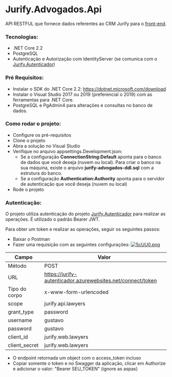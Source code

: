 # Jurify.Advogados.Api

API RESTFUL que fornece dados referentes ao CRM Jurify para o [front-end](https://github.com/gustavoosantoos/Jurify.Advogados.Web).

### Tecnologias:
- .NET Core 2.2
- PostgreSQL
- Autenticação e Autorização com IdentityServer (se comunica com o [Jurify.Autenticador](https://github.com/gustavoosantoos/Jurify.Autenticador))

### Pré Requisitos:

- Instalar o SDK do .NET Core 2.2: https://dotnet.microsoft.com/download
- Instalar o Visual Studio 2017 ou 2019 (preferencial o 2019) com as ferramentas para .NET Core.
- PostgreSQL e PgAdmin4 para alterações e consultas no banco de dados.

### Como rodar o projeto:

- Configure os pré-requisitos
- Clone o projeto
- Abra a solução no Visual Studio
- Verifique no arquivo appsettings.Development.json:
    - Se a configuração **ConnectionString:Default** aponta para o banco de dados que você deseja (nuvem ou local). Para criar o banco na sua máquina, existe o arquivo **jurify-advogados-ddl.sql** com a estrutura do banco.
    - Se a configuração **Authentication:Authority** aponta para o servidor de autenticação que você deseja (nuvem ou local)
- Rode o projeto

### Autenticação:

O projeto utiliza autenticação do projeto [Jurify.Autenticador](https://github.com/gustavoosantoos/Jurify.Autenticador) para realizar as operações. É utilizado o padrão Bearer JWT.

Para obter um token e realizar as operações, seguir os seguintes passos:

- Baixar o Postman
- Fazer uma requisição com as seguintes configurações: 
[![5cUU0.png](https://b.imge.to/2019/07/19/5cUU0.png)](https://imge.to/i/5cUU0)

|Campo|Valor|
|-----|-----|
|Método|POST|
|URL|https://jurify-autenticador.azurewebsites.net/connect/token|
|Tipo do corpo|x-www-form-urlencoded|
|scope|jurify.api.lawyers|
|grant_type|password|
|username|gustavo|
|password|gustavo|
|client_id|jurify.web.lawyers|
|client_secret|jurify.web.lawyers|

- O endpoint retornada um object com o access_token incluso
- Copiar somente o token e no Swagger da aplicação, clicar em Authorize e adicionar o valor: "Bearer SEU_TOKEN" (ignore as aspas) 
